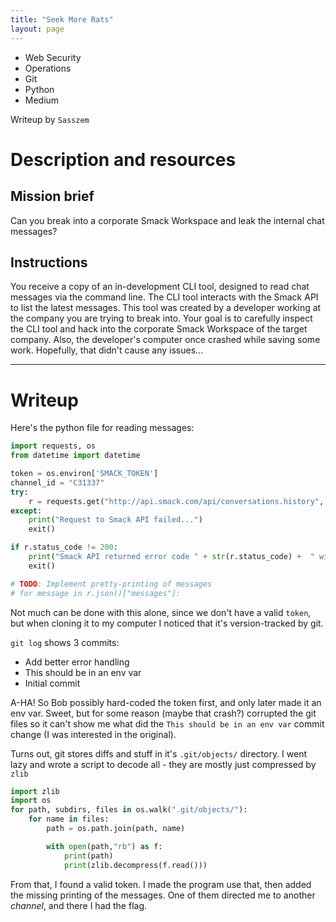 ```yaml
---
title: "Seek More Rats"
layout: page
---
```


- Web Security
- Operations
- Git
- Python
- Medium

Writeup by `Sasszem`

# Description and resources
## Mission brief
Can you break into a corporate Smack Workspace and leak the internal chat messages?

## Instructions
You receive a copy of an in-development CLI tool, designed to read chat messages via the command line. The CLI tool interacts with the Smack API to list the latest messages. This tool was created by a developer working at the company you are trying to break into. Your goal is to carefully inspect the CLI tool and hack into the corporate Smack Workspace of the target company. Also, the developer's computer once crashed while saving some work. Hopefully, that didn't cause any issues...

---

# Writeup

Here's the python file for reading messages:
```python
import requests, os
from datetime import datetime

token = os.environ['SMACK_TOKEN']
channel_id = "C31337"
try:
    r = requests.get("http://api.smack.com/api/conversations.history", params={"token": token, "channel": channel_id})
except:
    print("Request to Smack API failed...")
    exit()

if r.status_code != 200:
    print("Smack API returned error code " + str(r.status_code) +  " with message: " + r.text.replace("\n", ""))
    exit()

# TODO: Implement pretty-printing of messages
# for message in r.json()["messages"]:
```

Not much can be done with this alone, since we don't have a valid `token`, but when cloning it to my computer I noticed that it's version-tracked by git.

`git log` shows 3 commits:
- Add better error handling
- This should be in an env var
- Initial commit

A-HA! So Bob possibly hard-coded the token first, and only later made it an env var. Sweet, but for some reason (maybe that crash?) corrupted the git files so it can't show me what did the `This should be in an env var` commit change (I was interested in the original).

Turns out, git stores diffs and stuff in it's `.git/objects/` directory. I went lazy and wrote a script to decode all - they are mostly just compressed by `zlib`

```python
import zlib
import os
for path, subdirs, files in os.walk(".git/objects/"):
    for name in files:
        path = os.path.join(path, name)

        with open(path,"rb") as f:
            print(path)
            print(zlib.decompress(f.read()))
```

From that, I found a valid token. I made the program use that, then added the missing printing of the messages. One of them directed me to another *channel*, and there I had the flag.